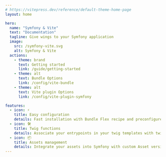 ```yaml
---
# https://vitepress.dev/reference/default-theme-home-page
layout: home

hero:
  name: "Symfony & Vite"
  text: "Documentation"
  tagline: Give wings to your Symfony application
  image:
    src: /symfony-vite.svg
    alt: Symfony & Vite
  actions:
    - theme: brand
      text: Getting started
      link: /guide/getting-started
    - theme: alt
      text: Bundle Options
      link: /config/vite-bundle
    - theme: alt
      text: Vite plugin Options
      link: /config/vite-plugin-symfony

features:
  - icon: ⚡️
    title: Easy configuration
    details: Fast installation with Bundle Flex recipe and preconfigured Vite plugin.
  - icon: 🛠️
    title: Twig functions
    details: Associate your entrypoints in your twig templates with twig functions.
  - icon: 📦
    title: Assets management
    details: Integrate your assets into Symfony with custom Asset version Strategy.
---
```

